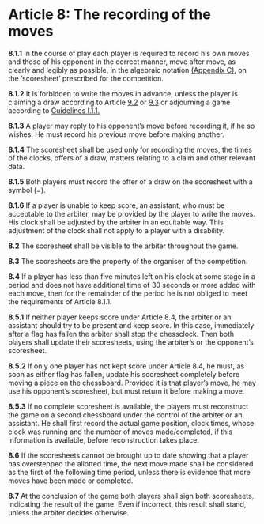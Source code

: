 # Article 8: The recording of the moves

**8.1.1** In the course of play each player is required to record his own moves and those of his opponent in the correct manner, move after move, as clearly and legibly as possible, in the algebraic notation [(Appendix C)](./applicationc), on the ‘scoresheet’ prescribed for the competition.

**8.1.2** It is forbidden to write the moves in advance, unless the player is claiming a draw according to Article [9.2](./article9) or [9.3](./article9) or adjourning a game according to [Guidelines I.1.1.](./rec1)

**8.1.3** A player may reply to his opponent’s move before recording it, if he so wishes. He must record his previous move before making another.

**8.1.4** The scoresheet shall be used only for recording the moves, the times of the clocks, offers of a draw, matters relating to a claim and other relevant data.

**8.1.5** Both players must record the offer of a draw on the scoresheet with a symbol (=).

**8.1.6** If a player is unable to keep score, an assistant, who must be acceptable to the arbiter, may be provided by the player to write the moves. His clock shall be adjusted by the arbiter in an equitable way. This adjustment of the clock shall not apply to a player with a disability.

**8.2** The scoresheet shall be visible to the arbiter throughout the game.

**8.3** The scoresheets are the property of the organiser of the competition.

**8.4** If a player has less than five minutes left on his clock at some stage in a period and does not have additional time of 30 seconds or more added with each move, then for the remainder of the period he is not obliged to meet the requirements of Article 8.1.1.

**8.5.1** If neither player keeps score under Article 8.4, the arbiter or an assistant should try to be present and keep score. In this case, immediately after a flag has fallen the arbiter shall stop the chessclock. Then both players shall update their scoresheets, using the arbiter’s or the opponent’s scoresheet.

**8.5.2** If only one player has not kept score under Article 8.4, he must, as soon as either flag has fallen, update his scoresheet completely before moving a piece on the chessboard. Provided it is that player’s move, he may use his opponent’s scoresheet, but must return it before making a move.

**8.5.3** If no complete scoresheet is available, the players must reconstruct the game on a second chessboard under the control of the arbiter or an assistant. He shall first record the actual game position, clock times, whose clock was running and the number of moves made/completed, if this information is available, before reconstruction takes place.

**8.6** If the scoresheets cannot be brought up to date showing that a player has overstepped the allotted time, the next move made shall be considered as the first of the following time period, unless there is evidence that more moves have been made or completed.

**8.7** At the conclusion of the game both players shall sign both scoresheets, indicating the result of the game. Even if incorrect, this result shall stand, unless the arbiter decides otherwise.
